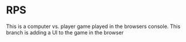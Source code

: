 # RPS

This is a computer vs. player game played in the browsers console.
This branch is adding a UI to the game in the browser
